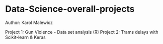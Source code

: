 # Data-Science-overall-projects
Author: Karol Malewicz

Project 1: Gun Violence - Data set analysis (R)
Project 2: Trams delays with Scikit-learn & Keras
